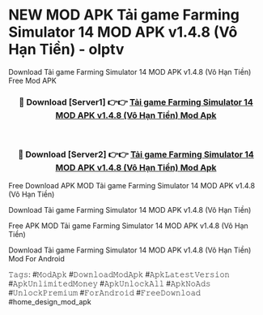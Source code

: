 # NEW MOD APK Tải game Farming Simulator 14 MOD APK v1.4.8 (Vô Hạn Tiền) - olptv
Download Tải game Farming Simulator 14 MOD APK v1.4.8 (Vô Hạn Tiền) Free Mod APK

<div align="center">
<h3>🔴 Download [Server1] 👉👉 <a href="https://apk-comot.site?title=Tải_game_Farming_Simulator_14_MOD_APK_v1.4.8_(Vô_Hạn_Tiền)">Tải game Farming Simulator 14 MOD APK v1.4.8 (Vô Hạn Tiền) Mod Apk</a></h3><br>

<h3>🔴 Download [Server2] 👉👉 <a href="https://apk-comot.site?title=Tải_game_Farming_Simulator_14_MOD_APK_v1.4.8_(Vô_Hạn_Tiền)">Tải game Farming Simulator 14 MOD APK v1.4.8 (Vô Hạn Tiền) Mod Apk</a></h3>
</div>


Free Download APK MOD Tải game Farming Simulator 14 MOD APK v1.4.8 (Vô Hạn Tiền)

Download Tải game Farming Simulator 14 MOD APK v1.4.8 (Vô Hạn Tiền) 

Free APK MOD Tải game Farming Simulator 14 MOD APK v1.4.8 (Vô Hạn Tiền) 

Download Tải game Farming Simulator 14 MOD APK v1.4.8 (Vô Hạn Tiền) Mod For Android

𝚃𝚊𝚐𝚜: #𝙼𝚘𝚍𝙰𝚙𝚔 #𝙳𝚘𝚠𝚗𝚕𝚘𝚊𝚍𝙼𝚘𝚍𝙰𝚙𝚔 #𝙰𝚙𝚔𝙻𝚊𝚝𝚎𝚜𝚝𝚅𝚎𝚛𝚜𝚒𝚘𝚗 #𝙰𝚙𝚔𝚄𝚗𝚕𝚒𝚖𝚒𝚝𝚎𝚍𝙼𝚘𝚗𝚎𝚢 #𝙰𝚙𝚔𝚄𝚗𝚕𝚘𝚌𝚔𝙰𝚕𝚕 #𝙰𝚙𝚔𝙽𝚘𝙰𝚍𝚜 #𝚄𝚗𝚕𝚘𝚌𝚔𝙿𝚛𝚎𝚖𝚒𝚞𝚖 #𝙵𝚘𝚛𝙰𝚗𝚍𝚛𝚘𝚒𝚍 #𝙵𝚛𝚎𝚎𝙳𝚘𝚠𝚗𝚕𝚘𝚊𝚍 #home_design_mod_apk